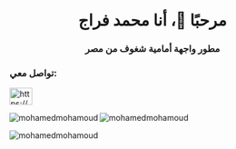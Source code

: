 <h1 align="center">مرحبًا 👋، أنا محمد فراج</h1>
<h3 align="center">مطور واجهة أمامية شغوف من مصر</h3>

<h3 align="left">تواصل معي: </h3>
<p align="left">
<a href="https://linkedin.com/in/https://www.linkedin.com/in/muhammad-farraj-94797a221/" target="blank "><img align="center" src="https://raw.githubusercontent.com/rahuldkjain/github-profile-readme-generator/master/src/images/icons/Social/linked-in-alt.svg" alt="https://www.linkedin.com/in/muhammad-farraj-94797a221/" height="30" width="40" /></a>
</p>

<p><img align="left" src="https://github-readme-stats.vercel.app/api/top-langs?username=mohamedmohamoud&show_icons=true&locale=en&layout=compact" alt="mohamedmohamoud" /> </p>

<p> <img align="center" src="https://github-readme-stats.vercel.app/api?username=mohamedmohamoud&show_icons=true&locale=en" alt="mohamedmohamoud" /> </p>

<p><img align="center" src="https://github-readme-streak-stats.herokuapp.com/?user=mohamedmohamoud&" alt="mohamedmohamoud" /></p>
